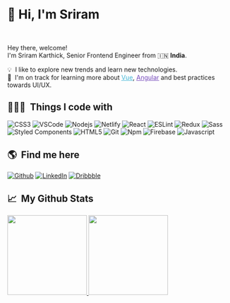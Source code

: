 # 👋&nbsp;<b>Hi, I'm Sriram</b>
<br>
<p align="left">
  <p>Hey there, welcome!</br>
  I'm Sriram Karthick, Senior Frontend Engineer from 🇮🇳 <b>India</b>.</p>
  	
  💡 &nbsp;I like to explore new trends and learn new technologies.\
  🌱 &nbsp;I'm on track for learning more about <a style="color:#45b8d8" href="https://vuejs.org/" target="_blank"><u>Vue</u></a>, <a style="color:#764ABC" href="https://angular.io/" target="_blank"><u>Angular</u></a> and best practices towards UI/UX.
</p>
<h2>👨🏻‍💻 &nbsp;Things I code with</h2>
<p>
  <img alt="CSS3" src="https://img.shields.io/badge/-CSS3-1572B6?style=flat-square&logo=visual%20studio%20code&logoColor=white" />
  <img alt="VSCode" src="https://img.shields.io/badge/-Visual_Studio_Code-0078D4?style=flat-square&logo=visual%20studio%20code&logoColor=white" />
  <img alt="Nodejs" src="https://img.shields.io/badge/-nodejs-43853d?style=flat-square&logo=javascript&logoColor=ffffff" />
  <img alt="Netlify" src="https://img.shields.io/badge/-Netlify-00C7B7?style=flat-square&logo=netlify&logoColor=white" />
  <img alt="React" src="https://img.shields.io/badge/-React-45b8d8?style=flat-square&logo=react&logoColor=white" />
  <img alt="ESLint" src="https://img.shields.io/badge/-ESLint-4B32C3?style=flat-square&logo=eslint&logoColor=white" />
  <img alt="Redux" src="https://img.shields.io/badge/-Redux-764ABC?style=flat-square&logo=redux&logoColor=white" />
  <img alt="Sass" src="https://img.shields.io/badge/-Sass-CC6699?style=flat-square&logo=sass&logoColor=white" />
  <img alt="Styled Components" src="https://img.shields.io/badge/-Styled_Components-db7092?style=flat-square&logo=styled-components&logoColor=white" />
  <img alt="HTML5" src="https://img.shields.io/badge/-HTML5-E34F26?style=flat-square&logo=html5&logoColor=white" />
  <img alt="Git" src="https://img.shields.io/badge/-Git-F05032?style=flat-square&logo=git&logoColor=white" />
  <img alt="Npm" src="https://img.shields.io/badge/-NPM-CB3837?style=flat-square&logo=npm&logoColor=white" />
  <img alt="Firebase" src="https://img.shields.io/badge/-Firebase-ffca28?style=flat-square&logo=firebase&logoColor=white" />
  <img alt="Javascript" src="https://img.shields.io/badge/-JavaScript-F7DF1E?style=flat-square&logo=javascript&logoColor=black" />
 
</p>

<h2>🌎 &nbsp;Find me here</h2>
<p>
  <a href="https://github.com/sriramgroot" target="_blank"><img alt="Github" src="https://img.shields.io/badge/-GitHub-%2312100E.svg?&style=for-the-badge&logo=Github&logoColor=white" /></a>
  <a href="https://in.linkedin.com/in/sriramkarthick/" target="_blank"><img alt="LinkedIn" src="https://img.shields.io/badge/-Linkedin-%230077B5.svg?&style=for-the-badge&logo=linkedin&logoColor=white" /></a>
  <a href="https://dribbble.com/sriramkarthick/" target="_blank"><img alt="Dribbble" src="https://img.shields.io/badge/-dribbble-%23ea4c89.svg?&style=for-the-badge&logo=dribbble&logoColor=ffffff" /></a>

</p>

<h2>📈 &nbsp;My Github Stats</h2>

<p align="left">
<a href="https://github.com/sriramgroot">
  <img height="180em" src="https://github-readme-stats.vercel.app/api?username=sriramgroot&show_icons=true&hide_border=true&bg_color=040d21&title_color=165df5&icon_color=165df5&text_color=FFFFFF"/>
  <img height="180em" src="http://github-readme-streak-stats.herokuapp.com/?user=sriramgroot&hide_border=true&theme=black-ice&background=040d21&stroke=165df5"/>
</a>
</p>
